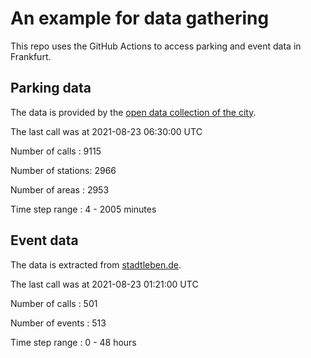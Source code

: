 # An example for data gathering

This repo uses the GitHub Actions to access parking and event data in Frankfurt.

## Parking data
The data is provided by the [open data collection of the city](https://www.offenedaten.frankfurt.de/).

The last call was at 2021-08-23 06:30:00 UTC

Number of calls   : 9115

Number of stations: 2966

Number of areas   : 2953

Time step range   :    4 - 2005 minutes


## Event data
The data is extracted from [stadtleben.de](https://stadtleben.de/frankfurt/).

The last call was at 2021-08-23 01:21:00 UTC

Number of calls   : 501

Number of events  : 513

Time step range   :   0 -  48 hours

